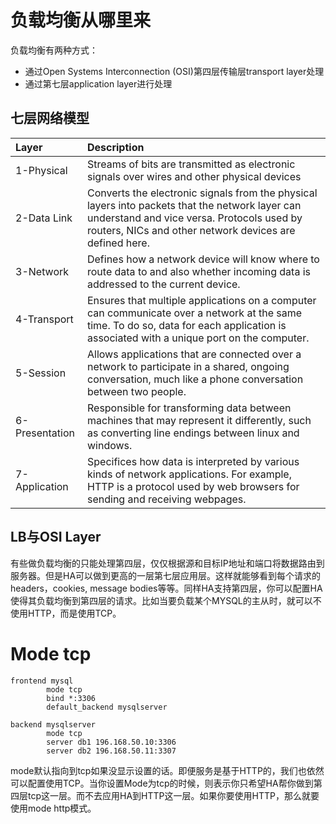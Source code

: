 # 负载均衡从哪里来
负载均衡有两种方式：
* 通过Open Systems Interconnection (OSI)第四层传输层transport layer处理
* 通过第七层application layer进行处理


## 七层网络模型

| Layer | Description |
|:---|:---|
| 1-Physical | Streams of bits are transmitted as electronic signals over wires and other physical devices |
| 2-Data Link | Converts the electronic signals from the physical layers into packets that the network layer can understand and vice versa. Protocols used by routers, NICs and other network devices are defined here. |
| 3-Network | Defines how a network device will know where to route data to and also whether incoming data is addressed to the current device. |
| 4-Transport | Ensures that multiple applications on a computer can communicate over a network at the same time. To do so, data for each application is associated with a unique port on the computer. |
| 5-Session | Allows applications that are connected over a network to participate in a shared, ongoing conversation, much like a phone conversation between two people. |
| 6-Presentation | Responsible for transforming data between machines that may represent it differently, such as converting line endings between linux and windows. |
| 7-Application | Specifices how data is interpreted by various kinds of network applications. For example, HTTP is a protocol used by web browsers for sending and receiving webpages. |


## LB与OSI Layer
有些做负载均衡的只能处理第四层，仅仅根据源和目标IP地址和端口将数据路由到服务器。但是HA可以做到更高的一层第七层应用层。这样就能够看到每个请求的headers，cookies, message bodies等等。同样HA支持第四层，你可以配置HA使得其负载均衡到第四层的请求。比如当要负载某个MYSQL的主从时，就可以不使用HTTP，而是使用TCP。

# Mode tcp
```
frontend mysql
        mode tcp
        bind *:3306
        default_backend mysqlserver

backend mysqlserver
        mode tcp
        server db1 196.168.50.10:3306
        server db2 196.168.50.11:3307
```

mode默认指向到tcp如果没显示设置的话。即便服务是基于HTTP的，我们也依然可以配置使用TCP。当你设置Mode为tcp的时候，则表示你只希望HA帮你做到第四层tcp这一层。而不去应用HA到HTTP这一层。如果你要使用HTTP，那么就要使用mode http模式。


